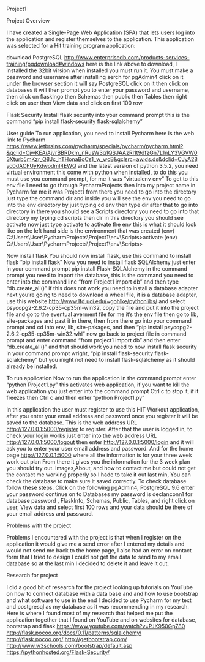 Project1

Project Overview

I have created a Single-Page Web Application (SPA) that lets users log into the application and register themselves to the application. This application was selected for a Hit training program application:

download PostgreSQL http://www.enterprisedb.com/products-services-training/pgdownload#windows here is the link above to download, I installed the 32bit virsion when installed you must run it. You must make a password and username after installing serch for pgAdmin4 click on it under the browser section it will say PostgreSQL click on it then click on databases it will then prompt you to enter your password and username, then click on flaskIngo then Schemas then public then Tables then right click on user then View data and click on first 100 row

Flask Security Install flask security into your command prompt this is the command “pip install flask-security flask-sqlalchemy”

User guide To run application, you need to install Pycharm here is the web link to Pycharm
https://www.jetbrains.com/pycharm/specials/pycharm/pycharm.html?&gclid=CjwKEAiAjvrBBRDxm_nRusW3q1QSJAAzRI1t9dfzGn7L1nLY3VGVW03Xturb5mKzr_Q8Jc_hTHonaBoCs1_w_wcB&gclsrc=aw.ds.ds&dclid=CJyA28yc0dACFUyKdwodmI4EWQ and the latest version of python 3.5.2, you need virtual environment this come with python when installed, to do this you must use you command prompt, for me it was “virtualenv env” To get to this env file I need to go through PycharmProjects then into my project name in Pycharm for me it was Project1 from there you need to go into the directory just type the command dir and inside you will see the env you need to go into the env diredtory by just typing cd env then type dir after that to go into directory in there you should see a Scripts directory you need to go into that directory my typing cd scripts then dir in this directory you should see activate now just type activate to activate the env this is what it should look like on the left hand side is the environment that was created (env) C:\Users\User\PycharmProjects\Project1\env\Scripts>activate (env) C:\Users\User\PycharmProjects\Project1\env\Scripts>

Now install flask You should now install flask, use this command to install flask “pip install flask” Now you need to install flask SQLAlchemy just enter in your command prompt pip install Flask-SQLAlchemy in the command prompt you need to import the database, this is the command you need to enter into the command line “from Project1 import db” and then type “db.create_all()” if this does not work you need to install a database adapter next you’re going to need to download a wheel file, it is a database adapter, use this website http://www.lfd.uci.edu/~gohlke/pythonlibs/ and select psycopg2-2.6.2-cp35-cp35m-win32, copy the file and put it into the project file and go to the eventual averment file for me it’s the env file then go to lib, site-packages and past it in there, then from there go into your command prompt and cd into env, lib, site-pakages, and then “pip install psycopg2-2.6.2-cp35-cp35m-win32.whl” now go back to project file in command prompt and enter command “from project1 import db” and then enter “db.create_all()” and that should work you need to now install flask security in your command prompt wright, “pip install flask-security flask-sqlalchemy” but you might not need to install flask-sqlalchemy as it should already be installed.

To run application 
Now to run the application in the command prompt enter “python Project1.py” this activates web application, if you want to kill the web application you just enter into the command prompt Ctrl c to stop it, if it freezes then Ctrl c and then enter “python Project1.py”

In this application the user must register to use this HIT Workout application, after you enter your email address and password once you register it will be saved to the database. This is the web address URL http://127.0.0.1:5000/register to register. After that the user is logged in, to check your login works just enter into the web address URL http://127.0.0.1:5000/logout then enter http://127.0.0.1:5000/login and it will ask you to enter your user email address and password. And for the home page http://127.0.0.1:5000 where all the information is for your three week work out plan From there it gives you the information for the 3 week plan you should try out. Images,About, and how to contact me but could not get the contact me working properly so I hade to take it out last min, You can check the database to make sure it saved correctly. To check database follow these steps. Click on the following pgAdmin4, PostgreSQL 9.6 enter your password continue on to Databases my password is declanconn1 for database password , FlaskInfo, Schemas, Public, Tables, and right click on user, View data and select first 100 rows and your data should be there of your email address and password.

Problems with the project

Problems I encountered with the project is that when I register on the application it would give me a send error after I entered my details and would not send me back to the home page, I also had an error on contact form that I tried to design I could not get the data to send to my email database so at the last min I decided to delete it and leave it out.

Research for project 

I did a good bit of research for the project looking up tutorials on YouTube on how to connect database with a data base and and how to use bootstrap and what software to use in the end I decided to use Pycharm for my text and postgresql as my database as it was recommending in my research.
Here is where I found most of my research that helped me put the application together that I found on YouTube and on websites for database, bootstrap and flask
https://www.youtube.com/watch?v=PJK950Gp780
http://flask.pocoo.org/docs/0.11/patterns/sqlalchemy/
http://flask.pocoo.org/
http://getbootstrap.com/
http://www.w3schools.com/bootstrap/default.asp
https://pythonhosted.org/Flask-Security/




